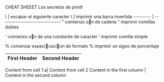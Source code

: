 CHEAT SHEEET Los secretos de printf


\         | escapar el siguiente caracter
\\        | imprimir una barra invertida
--------- | ------------------------------
" comienzo on de cadena
\" imprimir comillas dobles

' comienzo on de una constante de caracter
\' imprimir comilla simple

% comenzar especicacion de formato
\% imprimir un signo de porcentaje

First Header | Second Header
------------ | -------------
Content from cell 1
a| Content from cell 2
Content in the first column | Content in the second column
